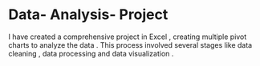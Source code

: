 # Data- Analysis- Project
I have created a comprehensive  project in Excel , creating multiple pivot charts to analyze the data . This process involved several stages like data cleaning , data processing and data visualization .
